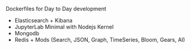 Dockerfiles for Day to Day development

- Elasticsearch + Kibana
- JupyterLab Minimal with Nodejs Kernel
- Mongodb
- Redis + Mods (Search, JSON, Graph, TimeSeries, Bloom, Gears, AI)
